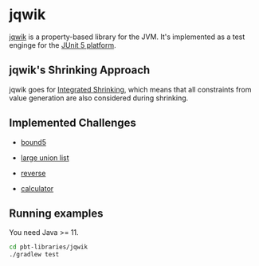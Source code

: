 # jqwik

[jqwik](https://jqwik.net) is a property-based library for the JVM.
It's implemented as a test enginge for the
[JUnit 5 platform](https://junit.org/junit5/docs/current/api/org.junit.platform.engine/org/junit/platform/engine/TestEngine.html).

## jqwik's Shrinking Approach

jqwik goes for
[Integrated Shrinking](https://jqwik.net/docs/current/user-guide.html#integrated-shrinking),
which means that all constraints from value generation are also considered during shrinking.

## Implemented Challenges

- [bound5](/pbt-libraries/jqwik/src/test/java/challenges/bound5/Bound5Properties.java)

- [large union list](/pbt-libraries/jqwik/src/test/java/challenges/largeunionlist/LargeUnionListProperties.java)

- [reverse](/pbt-libraries/jqwik/src/test/java/challenges/reverse/ReverseProperties.java)

- [calculator](/pbt-libraries/jqwik/src/test/java/challenges/reverse/CalculatorProperties.java)


## Running examples

You need Java >= 11.

```bash
cd pbt-libraries/jqwik
./gradlew test
```
